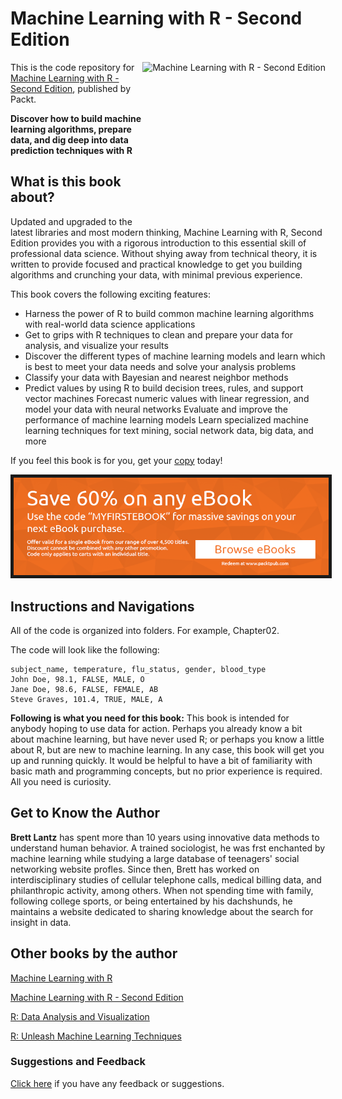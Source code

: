 # Machine Learning with R - Second Edition

<a href="https://www.packtpub.com/big-data-and-business-intelligence/machine-learning-r-second-edition?utm_source=github&utm_medium=repository&utm_campaign=9781784393908 "><img src="https://dz13w8afd47il.cloudfront.net/sites/default/files/imagecache/ppv4_main_book_cover/9781784393908.png" alt="Machine Learning with R - Second Edition" height="256px" align="right"></a>

This is the code repository for [Machine Learning with R - Second Edition](https://www.packtpub.com/big-data-and-business-intelligence/machine-learning-r-second-edition?utm_source=github&utm_medium=repository&utm_campaign=9781784393908), published by Packt.

**Discover how to build machine learning algorithms, prepare data, and dig deep into data prediction techniques with R**

## What is this book about?
Updated and upgraded to the latest libraries and most modern thinking, Machine Learning with R, Second Edition provides you with a rigorous introduction to this essential skill of professional data science. Without shying away from technical theory, it is written to provide focused and practical knowledge to get you building algorithms and crunching your data, with minimal previous experience.

This book covers the following exciting features:
* Harness the power of R to build common machine learning algorithms with real-world data science applications 
* Get to grips with R techniques to clean and prepare your data for analysis, and visualize your results 
* Discover the different types of machine learning models and learn which is best to meet your data needs and solve your analysis problems 
* Classify your data with Bayesian and nearest neighbor methods 
* Predict values by using R to build decision trees, rules, and support vector machines 
Forecast numeric values with linear regression, and model your data with neural networks 
Evaluate and improve the performance of machine learning models 
Learn specialized machine learning techniques for text mining, social network data, big data, and more 

If you feel this book is for you, get your [copy](https://www.amazon.com/dp/1784393908) today!

<a href="https://www.packtpub.com/?utm_source=github&utm_medium=banner&utm_campaign=GitHubBanner"><img src="https://raw.githubusercontent.com/PacktPublishing/GitHub/master/GitHub.png" 
alt="https://www.packtpub.com/" border="5" /></a>

## Instructions and Navigations
All of the code is organized into folders. For example, Chapter02.

The code will look like the following:
```
subject_name, temperature, flu_status, gender, blood_type
John Doe, 98.1, FALSE, MALE, O 
Jane Doe, 98.6, FALSE, FEMALE, AB
Steve Graves, 101.4, TRUE, MALE, A
```

**Following is what you need for this book:**
This book is intended for anybody hoping to use data for action. Perhaps you already know a bit about machine learning, but have never used R; or perhaps you know a little about R, but are new to machine learning. In any case, this book will get you up and running quickly. It would be helpful to have a bit of familiarity with basic math and programming concepts, but no prior experience is required. All you need is curiosity.

## Get to Know the Author
**Brett Lantz**
 has spent more than 10 years using innovative data methods to understand human behavior. A trained sociologist, he was frst enchanted by machine learning while studying a large database of teenagers' social networking website profles. Since then, Brett has worked on interdisciplinary studies of cellular telephone calls, medical billing data, and philanthropic activity, among others. When not spending time with family, following college sports, or being entertained by his dachshunds, he maintains a website dedicated to sharing knowledge about the search for insight in data.

## Other books by the author
[Machine Learning with R](https://www.packtpub.com/big-data-and-business-intelligence/machine-learning-r?utm_source=github&utm_medium=repository&utm_campaign=9781782162148)

[Machine Learning with R - Second Edition](https://www.packtpub.com/big-data-and-business-intelligence/machine-learning-r-second-edition?utm_source=github&utm_medium=repository&utm_campaign=9781784393908)

[R: Data Analysis and Visualization](https://www.packtpub.com/big-data-and-business-intelligence/r-data-analysis-and-visualization?utm_source=github&utm_medium=repository&utm_campaign=9781786463500)

[R: Unleash Machine Learning Techniques](https://www.packtpub.com/big-data-and-business-intelligence/r-unleash-machine-learning-techniques?utm_source=github&utm_medium=repository&utm_campaign=9781787127340)

[](https://www.packtpub.com/big-data-and-business-intelligence/machine-learning-r-third-edition?utm_source=github&utm_medium=repository&utm_campaign=)

### Suggestions and Feedback
[Click here](https://docs.google.com/forms/d/e/1FAIpQLSdy7dATC6QmEL81FIUuymZ0Wy9vH1jHkvpY57OiMeKGqib_Ow/viewform) if you have any feedback or suggestions.
